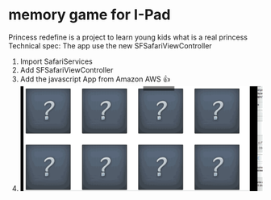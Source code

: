 # memory game for I-Pad
Princess redefine is a project to learn young kids what is a real princess
Technical spec:
The app use the new SFSafariViewController <br>
1. Import SafariServices <br>
2. Add SFSafariViewController <br>
3. Add the javascript App from Amazon AWS :thumbsup:<br>
4. ![Memory Game for IPad](https://github.com/shirlymanor/memory-game-Ipad/blob/master/memoryGame.gif "Princess Redefined")

